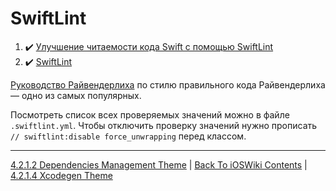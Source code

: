 # SwiftLint

1. :heavy_check_mark: [Улучшение читаемости кода Swift с помощью SwiftLint](https://betterprogramming.pub/improving-swift-code-readability-with-swiftlint-a3459e968c4b)
2. :heavy_check_mark: [SwiftLint](https://github.com/realm/SwiftLint)

[Руководство Райвендерлиха](https://github.com/raywenderlich/swift-style-guide) по стилю правильного кода Райвендерлиха — одно из самых популярных.

Посмотреть список всех проверяемых значений можно в файле `.swiftlint.yml`. Чтобы отключить проверку значений нужно прописать `// swiftlint:disable force_unwrapping` перед классом.

---

[4.2.1.2 Dependencies Management Theme](./4.2.1.2%20DependenciesManagement.md) | [Back To iOSWiki Contents](https://github.com/eldaroid/iOSWiki) | [4.2.1.4 Xcodegen Theme](./4.2.1.4%20Xcodegen.md)